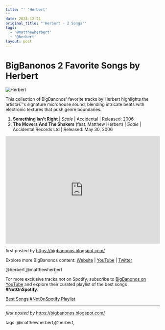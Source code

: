```yaml
---
title: "' 'Herbert'
'"
date: 2024-12-21
original_title: "'Herbert - 2 Songs'"
tags:
  - '@matthewherbert'
  - '@herbert'
layout: post
---
```

<h1>BigBanonos 2 Favorite Songs by Herbert</h1>
<img src="https://prruk.org/wp-content/uploads/2017/10/matthew-herbert-studio-2.jpg" alt="Herbert"> <p>This collection of BigBanonos' favorite tracks by Herbert highlights the artistâ€™s signature microhouse sound, blending intricate beats with electronic textures that push genre boundaries.</p> <ol> <li><strong>Something Isn't Right</strong> | <em>Scale</em> | Accidental | Released: 2006</li> <li><strong>The Movers And The Shakers</strong> (feat. Matthew Herbert) | <em>Scale</em> | Accidental Records Ltd | Released: May 30, 2006</li>
</ol> <div> <iframe src="https://open.spotify.com/embed/playlist/2Gy58h7zF4Xbra4qQQKAIk?utm_source=generator" width="100%" height="352" frameborder="0" allowfullscreen="" allow="autoplay; clipboard-write; encrypted-media; fullscreen; picture-in-picture" loading="lazy"></iframe>
</div> <p>first posted by <a href="https://bigbanonos.blogspot.com/">https://bigbanonos.blogspot.com/</a></p> <div> <p>Explore more BigBanonos content: <a href="https://bigbanonos.blogspot.com/">Website</a> | <a href="https://www.youtube.com/@BigBanonos">YouTube</a> | <a href="https://x.com/bigbanonos">Twitter</a></p>
</div> <!-- Tags -->
<p>@herbert,@matthewherbert</p>


<!--Subscribe and Playlist Links-->
<div>
    <p>For more exclusive tracks not on Spotify, subscribe to <a href="https://www.youtube.com/@BigBanonos" target="_blank">BigBanonos on YouTube</a> and explore their curated playlist of the best songs <strong>#NotOnSpotify</strong>.</p>
    <p><a href="https://www.youtube.com/playlist?list=PLtuNtuTatqI0kFahUCbtbfenC_ET5O_tr" target="_blank">Best Songs #NotOnSpotify Playlist<br /></a></p></div>

<hr />

<p><em>first posted by</em> <a href="https://bigbanonos.blogspot.com/" rel="noopener" target="_new">https://bigbanonos.blogspot.com/</a></p>

<p>tags: @matthewherbert,@herbert,</p>
